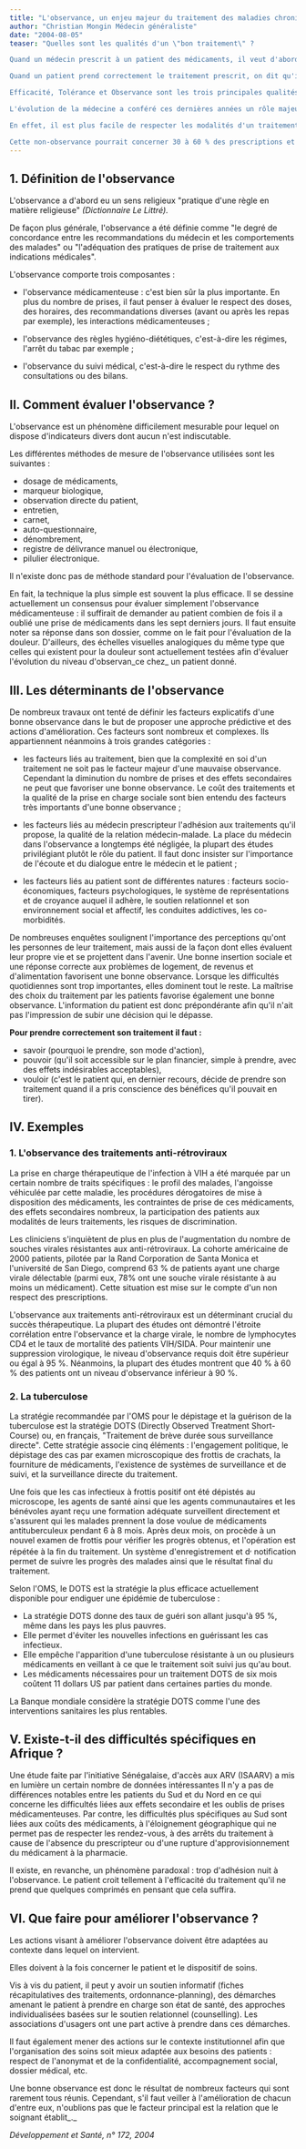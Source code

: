 ```yaml
---
title: "L'observance, un enjeu majeur du traitement des maladies chroniques"
author: "Christian Mongin Médecin généraliste"
date: "2004-08-05"
teaser: "Quelles sont les qualités d'un \"bon traitement\" ?

Quand un médecin prescrit à un patient des médicaments, il veut d'abord être efficace. Il va donc utiliser des molécules qui ont prouvé leur efficacité contre une maladie donnée après des essais thérapeutiques bien menés. Mais il faut aussi que ce traitement soit bien supporté par le patient c'est à dire qu'il ne doit pas provoquer des effets secondaires cliniques ou biologiques insupportables pour le patient ou plus dangereux que la maladie que l'on veut soigner. Donc un bon traitement, c'est aussi un traitement bien toléré avec des risques calculés. Cela ne suffit pas. Un traitement efficace et bien toléré que le malade ne prend pas n'est pas un bon traitement.

Quand un patient prend correctement le traitement prescrit, on dit qu'il est observant ou qu'il adhère à son traitement.

Efficacité, Tolérance et Observance sont les trois principales qualités d'un \" bon traitement \" et trop souvent l'évaluation des conditions favorisant cette observance sont oubliées par les médecins quand ils prescrivent un traitement.

L'évolution de la médecine a conféré ces dernières années un rôle majeur à l'observance des traitements.

En effet, il est plus facile de respecter les modalités d'un traitement lors d'un épisode aigu qu'au cours d'une maladie chronique. Lorsqu'il s'agit d'une affection aiguë, le traitement est ponctuel, et son efficacité est perçue (ce qui peut conduire à un arrêt prématuré). A l'inverse, le dépistage d'une maladie chronique va induire un traitement prolongé, aux bénéfices non directement ressentis par le patient (mais qui perçoit paradoxalement les effets secondaires de ce traitement).

Cette non-observance pourrait concerner 30 à 60 % des prescriptions et serait responsable de 10 % des hospitalisations. Le degré d'observance des traitements s'échelonnerait ainsi de 50 % dans le traitement de l'arthrite rhumatoïde à 82 % dans le traitement de l'hyperlipidémie. Elle induit une augmentation de la mortalité et de la morbidité. Elle entraîne d'autre part des dépenses évitables : les médicaments les plus chers sont ceux qui sont mal utilisés ou non pris. Ainsi, aux Etats-Unis, on estime à plus de 37 milliards de dollars par an le montant des frais hospitaliers liés à la non observance thérapeutique. En Suisse, le coût de la non observance s'élèverait à 200 millions de francs. Il s'agit donc d'un problème important de santé publique en terme de morbidité et de coûts. Ce problème n'est certes pas nouveau : Hippocrate n'affirmait-il pas déjà que \"les malades mentent souvent lorsqu'ils disent qu'ils prennent leurs médicaments\". L'importance de l'observance a cependant pris récemment une dimension beaucoup plus grande."
---
```


## 1. Définition de l'observance

L'observance a d'abord eu un sens religieux "pratique d'une règle en matière religieuse" _(Dictionnaire Le Littré)._

De façon plus générale, l'observance a été définie comme "le degré de concordance entre les recommandations du médecin et les comportements des malades" ou "l'adéquation des pratiques de prise de traitement aux indications médicales".

L'observance comporte trois composantes :

*   l'observance médicamenteuse : c'est bien sûr la plus importante. En plus du nombre de prises, il faut penser à évaluer le respect des doses, des horaires, des recommandations diverses (avant ou après les repas par exemple), les interactions médicamenteuses ;

*   l'observance des règles hygiéno-diététiques, c'est-à-dire les régimes, l'arrêt du tabac par exemple ;

*   l'observance du suivi médical, c'est-à-dire le respect du rythme des consultations ou des bilans.

## Il. Comment évaluer l'observance ?

L'observance est un phénomène difficilement mesurable pour lequel on dispose d'indicateurs divers dont aucun n'est indiscutable.

Les différentes méthodes de mesure de l'observance utilisées sont les suivantes :

*   dosage de médicaments,
*   marqueur biologique,
*   observation directe du patient,
*   entretien,
*   carnet,
*   auto-questionnaire,
*   dénombrement,
*   registre de délivrance manuel ou électronique,
*   pilulier électronique.

Il n'existe donc pas de méthode standard pour l'évaluation de l'observance.

En fait, la technique la plus simple est souvent la plus efficace. Il se dessine actuellement un consensus pour évaluer simplement l'observance médicamenteuse : il suffirait de demander au patient combien de fois il a oublié une prise de médicaments dans les sept derniers jours. Il faut ensuite noter sa réponse dans son dossier, comme on le fait pour l'évaluation de la douleur. D'ailleurs, des échelles visuelles analogiques du même type que celles qui existent pour la douleur sont actuellement testées afin d'évaluer l'évolution du niveau d'observan_ce chez_ un patient donné.

## III. Les déterminants de l'observance

De nombreux travaux ont tenté de définir les facteurs explicatifs d'une bonne observance dans le but de proposer une approche prédictive et des actions d'amélioration. Ces facteurs sont nombreux et complexes. Ils appartiennent néanmoins à trois grandes catégories :

*   les facteurs liés au traitement, bien que la complexité en soi d'un traitement ne soit pas le facteur majeur d'une mauvaise observance. Cependant la diminution du nombre de prises et des effets secondaires ne peut que favoriser une bonne observance. Le coût des traitements et la qualité de la prise en charge sociale sont bien entendu des facteurs très importants d'une bonne observance ;

*   les facteurs liés au médecin prescripteur l'adhésion aux traitements qu'il propose, la qualité de la relation médecin-malade. La place du médecin dans l'observance a longtemps été négligée, la plupart des études privilégiant plutôt le rôle du patient. Il faut donc insister sur l'importance de l'écoute et du dialogue entre le médecin et le patient ;

*   les facteurs liés au patient sont de différentes natures : facteurs socio-économiques, facteurs psychologiques, le système de représentations et de croyance auquel il adhère, le soutien relationnel et son environnement social et affectif, les conduites addictives, les co-morbidités.

De nombreuses enquêtes soulignent l'importance des perceptions qu'ont les personnes de leur traitement, mais aussi de la façon dont elles évaluent leur propre vie et se projettent dans l'avenir. Une bonne insertion sociale et une réponse correcte aux problèmes de logement, de revenus et d'alimentation favorisent une bonne observance. Lorsque les difficultés quotidiennes sont trop importantes, elles dominent tout le reste. La maîtrise des choix du traitement par les patients favorise également une bonne observance. L'information du patient est donc prépondérante afin qu'il n'ait pas l'impression de subir une décision qui le dépasse.

**Pour prendre correctement son traitement il faut :**

*   savoir (pourquoi le prendre, son mode d'action),
*   pouvoir (qu'il soit accessible sur le plan financier, simple à prendre, avec des effets indésirables acceptables),
*   vouloir (c'est le patient qui, en dernier recours, décide de prendre son traitement quand il a pris conscience des bénéfices qu'il pouvait en tirer).

## IV. Exemples

### 1. L'observance des traitements anti-rétroviraux

La prise en charge thérapeutique de l'infection à VIH a été marquée par un certain nombre de traits spécifiques : le profil des malades, l'angoisse véhiculée par cette maladie, les procédures dérogatoires de mise à disposition des médicaments, les contraintes de prise de ces médicaments, des effets secondaires nombreux, la participation des patients aux modalités de leurs traitements, les risques de discrimination.

Les cliniciens s'inquiètent de plus en plus de l'augmentation du nombre de souches virales résistantes aux anti-rétroviraux. La cohorte américaine de 2000 patients, pilotée par la Rand Corporation de Santa Monica et l'université de San Diego, comprend 63 % de patients ayant une charge virale délectable (parmi eux, 78% ont une souche virale résistante à au moins un médicament). Cette situation est mise sur le compte d'un non respect des prescriptions.

L'observance aux traitements anti-rétroviraux est un déterminant crucial du succès thérapeutique. La plupart des études ont démontré l'étroite corrélation entre l'observance et la charge virale, le nombre de lymphocytes CD4 et le taux de mortalité des patients VIH/SIDA. Pour maintenir une suppression virologique, le niveau d'observance requis doit être supérieur ou égal à 95 %. Néanmoins, la plupart des études montrent que 40 % à 60 % des patients ont un niveau d'observance inférieur à 90 %.

### 2. La tuberculose

La stratégie recommandée par l'OMS pour le dépistage et la guérison de la tuberculose est la stratégie DOTS (Directly Observed Treatment Short-Course) ou, en français, "Traitement de brève durée sous surveillance directe". Cette stratégie associe cinq éléments : l'engagement politique, le dépistage des cas par examen microscopique des frottis de crachats, la fourniture de médicaments, l'existence de systèmes de surveillance et de suivi, et la surveillance directe du traitement.

Une fois que les cas infectieux à frottis positif ont été dépistés au microscope, les agents de santé ainsi que les agents communautaires et les bénévoles ayant reçu une formation adéquate surveillent directement et s'assurent qui les malades prennent la dose voulue de médicaments antituberculeux pendant 6 à 8 mois. Après deux mois, on procède à un nouvel examen de frottis pour vérifier les progrès obtenus, et l'opération est répétée à la fin du traitement. Un système d'enregistrement et d<sup>,</sup> notification permet de suivre les progrès des malades ainsi que le résultat final du traitement.

Selon l'OMS, le DOTS est la stratégie la plus efficace actuellement disponible pour endiguer une épidémie de tuberculose :

*   La stratégie DOTS donne des taux de guéri son allant jusqu'à 95 %, même dans les pays les plus pauvres.
*   Elle permet d'éviter les nouvelles infections en guérissant les cas infectieux.
*   Elle empêche l'apparition d'une tuberculose résistante à un ou plusieurs médicaments en veillant à ce que le traitement soit suivi jus qu'au bout.
*   Les médicaments nécessaires pour un traitement DOTS de six mois coûtent 11 dollars US par patient dans certaines parties du monde.

La Banque mondiale considère la stratégie DOTS comme l'une des interventions sanitaires les plus rentables.

## V. Existe-t-il des difficultés spécifiques en Afrique ?

Une étude faite par l'initiative Sénégalaise, d'accès aux ARV (ISAARV) a mis en lumière un certain nombre de données intéressantes Il n'y a pas de différences notables entre les patients du Sud et du Nord en ce qui concerne les difficultés liées aux effets secondaire et les oublis de prises médicamenteuses. Par contre, les difficultés plus spécifiques au Sud sont liées aux coûts des médicaments, à l'éloignement géographique qui ne permet pas de respecter les rendez-vous, à des arrêts du traitement à cause de l'absence du prescripteur ou d'une rupture d'approvisionnement du médicament à la pharmacie.

Il existe, en revanche, un phénomène paradoxal : trop d'adhésion nuit à l'observance. Le patient croit tellement à l'efficacité du traitement qu'il ne prend que quelques comprimés en pensant que cela suffira.

## VI. Que faire pour améliorer l'observance ?

Les actions visant à améliorer l'observance doivent être adaptées au contexte dans lequel on intervient.

Elles doivent à la fois concerner le patient et le dispositif de soins.

Vis à vis du patient, il peut y avoir un soutien informatif (fiches récapitulatives des traitements, ordonnance-planning), des démarches amenant le patient à prendre en charge son état de santé, des approches individualisées basées sur le soutien relationnel (counselling). Les associations d'usagers ont une part active à prendre dans ces démarches.

Il faut également mener des actions sur le contexte institutionnel afin que l'organisation des soins soit mieux adaptée aux besoins des patients : respect de l'anonymat et de la confidentialité, accompagnement social, dossier médical, etc.

Une bonne observance est donc le résultat de nombreux facteurs qui sont rarement tous réunis. Cependant, s'il faut veiller à l'amélioration de chacun d'entre eux, n'oublions pas que le facteur principal est la relation que le soignant établit_._

_Développement et Santé, n° 172, 2004_